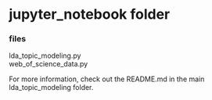 # jupyter_notebook folder
### files
lda_topic_modeling.py  
web_of_science_data.py

For more information, check out the README.md in the main lda_topic_modeling folder.
